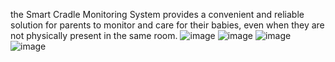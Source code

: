 the Smart Cradle Monitoring System provides a convenient and reliable solution for parents to monitor and care for their babies, even when they are not physically present in the same room.
![image](https://github.com/velicharlasrilekha/Smart-Cradle-System-using-IoT/assets/139901523/b64f0fe3-6f09-4d82-bae6-7d73a26febf4)
![image](https://github.com/velicharlasrilekha/Smart-Cradle-System-using-IoT/assets/139901523/266fc351-3e96-407c-afb0-6d275a085388)
![image](https://github.com/velicharlasrilekha/Smart-Cradle-System-using-IoT/assets/139901523/6909108c-d273-4b43-8667-1df039d49439)
![image](https://github.com/velicharlasrilekha/Smart-Cradle-System-using-IoT/assets/139901523/c1646ac7-c24c-4b0b-876d-c87625b96586)
